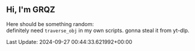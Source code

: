## Hi, I'm GRQZ
Here should be something random:  
definitely need `traverse_obj` in my own scripts. gonna steal it from yt-dlp.


Last Update: 2024-09-27 00:44:33.621992+00:00
